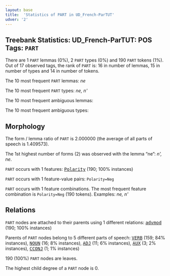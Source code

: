 ```yaml
---
layout: base
title:  'Statistics of PART in UD_French-ParTUT'
udver: '2'
---
```


## Treebank Statistics: UD_French-ParTUT: POS Tags: `PART`

There are 1 `PART` lemmas (0%), 2 `PART` types (0%) and 190 `PART` tokens (1%).
Out of 17 observed tags, the rank of `PART` is: 16 in number of lemmas, 15 in number of types and 14 in number of tokens.

The 10 most frequent `PART` lemmas: <em>ne</em>

The 10 most frequent `PART` types:  <em>ne, n'</em>

The 10 most frequent ambiguous lemmas: 

The 10 most frequent ambiguous types:  



## Morphology

The form / lemma ratio of `PART` is 2.000000 (the average of all parts of speech is 1.409573).

The 1st highest number of forms (2) was observed with the lemma “ne”: <em>n', ne</em>.

`PART` occurs with 1 features: <tt><a href="fr_partut-feat-Polarity.html">Polarity</a></tt> (190; 100% instances)

`PART` occurs with 1 feature-value pairs: `Polarity=Neg`

`PART` occurs with 1 feature combinations.
The most frequent feature combination is `Polarity=Neg` (190 tokens).
Examples: <em>ne, n'</em>


## Relations

`PART` nodes are attached to their parents using 1 different relations: <tt><a href="fr_partut-dep-advmod.html">advmod</a></tt> (190; 100% instances)

Parents of `PART` nodes belong to 5 different parts of speech: <tt><a href="fr_partut-pos-VERB.html">VERB</a></tt> (159; 84% instances), <tt><a href="fr_partut-pos-NOUN.html">NOUN</a></tt> (16; 8% instances), <tt><a href="fr_partut-pos-ADJ.html">ADJ</a></tt> (11; 6% instances), <tt><a href="fr_partut-pos-AUX.html">AUX</a></tt> (3; 2% instances), <tt><a href="fr_partut-pos-CCONJ.html">CCONJ</a></tt> (1; 1% instances)

190 (100%) `PART` nodes are leaves.

The highest child degree of a `PART` node is 0.

